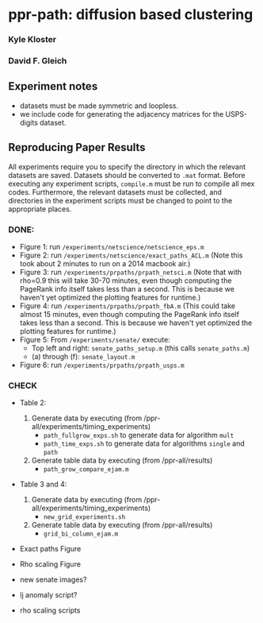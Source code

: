 
ppr-path: diffusion based clustering
=====================================

### Kyle Kloster
### David F. Gleich


Experiment notes
--------

* datasets must be made symmetric and loopless.
* we include code for generating the adjacency matrices for the USPS-digits dataset.

Reproducing Paper Results
--------
All experiments require you to specify the directory in which the relevant datasets are saved. Datasets should be converted to `.mat` format. Before executing any experiment scripts, `compile.m` must be run to compile all mex codes. Furthermore, the relevant datasets must be collected, and directories in the experiment scripts must be changed to point to the appropriate places.

### DONE:
* Figure 1: run `/experiments/netscience/netscience_eps.m`
* Figure 2: run `/experiments/netscience/exact_paths_ACL.m` (Note this took about 2 minutes to run on a 2014 macbook air.)
* Figure 3: run `/experiments/prpaths/prpath_netsci.m` (Note that with rho=0.9 this will take 30-70 minutes, even though computing the PageRank info itself takes less than a second. This is because we haven't yet optimized the plotting features for runtime.)
* Figure 4: run `/experiments/prpaths/prpath_fbA.m` (This could take almost 15 minutes, even though computing the PageRank info itself takes less than a second. This is because we haven't yet optimized the plotting features for runtime.)
* Figure 5: From `/experiments/senate/` execute:
	* Top left and right: `senate_paths_setup.m` (this calls `senate_paths.m`)
	* (a) through (f): `senate_layout.m`
* Figure 6: run `/experiments/prpaths/prpath_usps.m`

### CHECK

* Table 2:
	1. Generate data by executing (from /ppr-all/experiments/timing_experiments)
		* `path_fullgrow_exps.sh` to generate data for algorithm `mult`
		* `path_time_exps.sh` to generate data for algorithms `single` and `path`
	2. Generate table data by executing (from /ppr-all/results)
		* `path_grow_compare_ejam.m`
* Table 3 and 4:
	1. Generate data by executing (from /ppr-all/experiments/timing_experiments)
		* `new_grid_experiments.sh`
	2. Generate table data by executing (from /ppr-all/results)
		* `grid_bi_column_ejam.m`
		
		
* Exact paths Figure

* Rho scaling Figure

* new senate images?
* lj anomaly script?
* rho scaling scripts